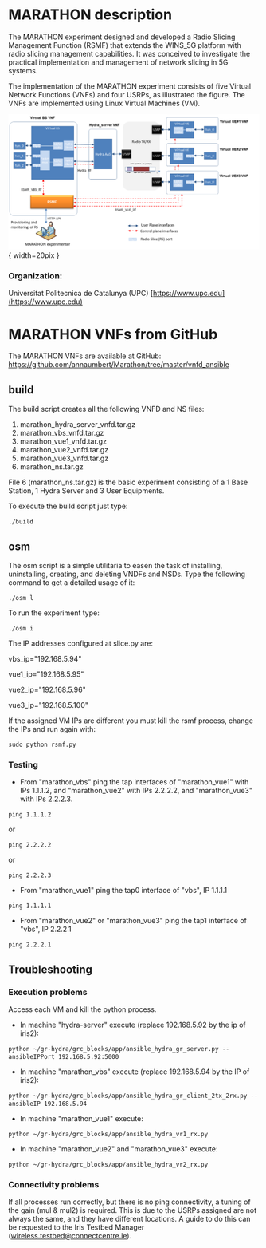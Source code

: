 <!-- TITLE: MARATHON (MAnagement of Radio Access neTwork slicing witH multi-applicatiON concurrency)  -->
<!-- SUBTITLE: A quick Tutorial how to compile and start the MARATHON VNFs and Radio Slice Management Function experiment over the WINS_5G testbed using HyDRA -->

# MARATHON description

The MARATHON experiment designed and developed a Radio Slicing Management Function (RSMF) that extends the WINS_5G platform with radio slicing management capabilities.
It was conceived to investigate the practical implementation and management of network slicing in 5G systems.  

The implementation of the MARATHON experiment consists of five Virtual Network Functions (VNFs) and four USRPs, as illustrated the figure. The VNFs are implemented using Linux Virtual Machines (VM).

![Marathon architecture](/uploads/marathon/Marathon-components.png) { width=20pix }

### **Organization:** 
Universitat Politecnica de Catalunya (UPC)
[https://www.upc.edu](https://www.upc.edu)


# MARATHON VNFs from GitHub

The MARATHON VNFs are available at GitHub: https://github.com/annaumbert/Marathon/tree/master/vnfd_ansible

## build

The build script creates all the following VNFD and NS files:

1. marathon_hydra_server_vnfd.tar.gz
2. marathon_vbs_vnfd.tar.gz
3. marathon_vue1_vnfd.tar.gz
4. marathon_vue2_vnfd.tar.gz
5. marathon_vue3_vnfd.tar.gz
6. marathon_ns.tar.gz

File 6 (marathon_ns.tar.gz) is the basic experiment consisting of a 1 Base Station, 1 Hydra Server and 3 User Equipments.

To execute the build script just type:

```
./build
```

## osm

The osm script is a simple utilitaria to easen the task of installing, uninstalling, creating, and deleting VNDFs and NSDs.
Type the following command to get a detailed usage of it:
```
./osm l
```
To run the experiment type:
```
./osm i
```

The IP addresses configured at slice.py are:

vbs_ip="192.168.5.94"

vue1_ip="192.168.5.95"

vue2_ip="192.168.5.96"

vue3_ip="192.168.5.100"

If the assigned VM IPs are different you must kill the rsmf process, change the IPs and run again with:
```
sudo python rsmf.py
```


### Testing

- From "marathon_vbs" ping  the tap interfaces of "marathon_vue1" with IPs 1.1.1.2, and "marathon_vue2" with IPs 2.2.2.2, and "marathon_vue3" with IPs 2.2.2.3.
```
ping 1.1.1.2
```
or
```
ping 2.2.2.2
```
or
```
ping 2.2.2.3
```

- From "marathon_vue1" ping the tap0 interface of "vbs", IP 1.1.1.1
```
ping 1.1.1.1
```

- From "marathon_vue2" or "marathon_vue3" ping the tap1 interface of "vbs", IP 2.2.2.1
```
ping 2.2.2.1
```

## Troubleshooting

### **Execution problems**
Access each VM and kill the python process.


* In machine "hydra-server" execute (replace 192.168.5.92 by the ip of iris2):
```
python ~/gr-hydra/grc_blocks/app/ansible_hydra_gr_server.py --ansibleIPPort 192.168.5.92:5000
```

* In machine "marathon_vbs" execute (replace 192.168.5.94 by the IP of iris2):
```
python ~/gr-hydra/grc_blocks/app/ansible_hydra_gr_client_2tx_2rx.py --ansibleIP 192.168.5.94
```

* In machine "marathon_vue1" execute:
```
python ~/gr-hydra/grc_blocks/app/ansible_hydra_vr1_rx.py
```

* In machine "marathon_vue2" and "marathon_vue3"  execute:
```
python ~/gr-hydra/grc_blocks/app/ansible_hydra_vr2_rx.py
```

### **Connectivity problems**
If all processes run correctly, but there is no ping connectivity, a tuning of the gain (mul & mul2) is required. This is due to the USRPs assigned are not always the same, and they have different locations. 
A guide to do this can be requested to the Iris Testbed Manager (wireless.testbed@connectcentre.ie).
